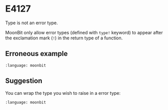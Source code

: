 # E4127

Type is not an error type.

MoonBit only allow error types (defined with `type!` keyword) to appear after
the exclamation mark (`!`) in the return type of a function.

## Erroneous example

```{literalinclude} /sources/error_codes/E4127_error/top.mbt
:language: moonbit
```

## Suggestion

You can wrap the type you wish to raise in a error type:

```{literalinclude} /sources/error_codes/E4127_fixed/top.mbt
:language: moonbit
```
